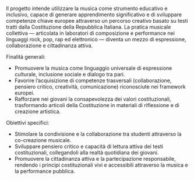 Il progetto intende utilizzare la musica come strumento educativo e inclusivo, capace di generare apprendimento significativo e di sviluppare competenze chiave europee attraverso un percorso creativo basato su testi tratti dalla Costituzione della Repubblica Italiana. La pratica musicale collettiva — articolata in laboratori di composizione e performance nei linguaggi rock, pop, rap ed elettronico — diventa un mezzo di espressione, collaborazione e cittadinanza attiva.

Finalità generali:    
- Promuovere la musica come linguaggio universale di espressione culturale, inclusione sociale e dialogo tra pari.
- Favorire l’acquisizione di competenze trasversali (collaborazione, pensiero critico, creatività, comunicazione) riconosciute nei framework europei.
- Rafforzare nei giovani la consapevolezza dei valori costituzionali, trasformando articoli della Costituzione in materiali di riflessione e di creazione artistica.

Obiettivi specifici:    
- Stimolare la condivisione e la collaborazione tra studenti attraverso la co-creazione musicale.
- Sviluppare pensiero critico e capacità di lettura attiva dei testi costituzionali, collegandoli alla realtà quotidiana dei giovani.
- Promuovere la cittadinanza attiva e la partecipazione responsabile, rendendo i principi costituzionali vivi e accessibili attraverso la musica e la performance pubblica.
